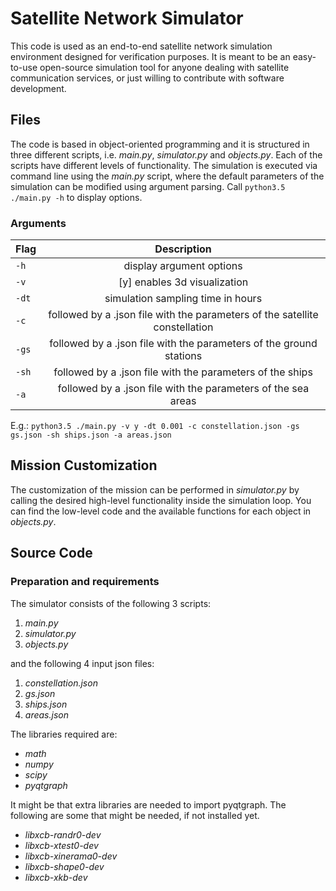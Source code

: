 # Satellite Network Simulator
This code is used as an end-to-end satellite network simulation environment designed for verification purposes. It is meant to be an easy-to-use open-source simulation tool for anyone dealing with satellite communication services, or just willing to contribute with software development.

## Files
The code is based in object-oriented programming and it is structured in three different scripts, i.e. <i>main.py</i>, <i>simulator.py</i> and <i>objects.py</i>. Each of the scripts have different levels of functionality. The simulation is executed via command line using the <i>main.py</i> script, where the default parameters of the simulation can be modified using argument parsing. Call `python3.5 ./main.py -h` to display options.

### Arguments
|   Flag   |                                   Description                                                  |
|----------|:----------------------------------------------------------------------------------------------:|
|   `-h`   |   display argument options             |
|   `-v`   |   [y] enables 3d visualization         |
|   `-dt`  |   simulation sampling time in hours    |
|   `-c`   |   followed by a .json file with the parameters of the satellite constellation    |
|   `-gs`  |   followed by a .json file with the parameters of the ground stations   |
|   `-sh`  |   followed by a .json file with the parameters of the ships    |
|   `-a`   |   followed by a .json file with the parameters of the sea areas   |

E.g.: 
`python3.5 ./main.py -v y -dt 0.001 -c constellation.json -gs gs.json -sh ships.json -a areas.json`

## Mission Customization
The customization of the mission can be performed in <i>simulator.py</i> by calling the desired high-level functionality inside the simulation loop. You can find the low-level code and the available functions for each object in <i>objects.py</i>.


## Source Code
### Preparation and requirements
The simulator consists of the following 3 scripts:
<ol>
  <li><i>main.py</i>
  <li><i>simulator.py</i> 
  <li><i>objects.py</i>
</ol>

and the following 4 input json files:
<ol>
  <li><i>constellation.json</i>
  <li><i>gs.json</i>
  <li><i>ships.json</i>
  <li><i>areas.json</i>
</ol>

The libraries required are:
<ul>
  <li><i>math</i>
  <li><i>numpy</i> 
  <li><i>scipy</i>
  <li><i>pyqtgraph</i>
</ul>

It might be that extra libraries are needed to import pyqtgraph. The following are some that might be needed, if not installed yet.
<ul>
  <li><i>libxcb-randr0-dev</i>
  <li><i>libxcb-xtest0-dev</i> 
  <li><i>libxcb-xinerama0-dev</i>
  <li><i>libxcb-shape0-dev</i>
  <li><i>libxcb-xkb-dev</i>
</ul>
